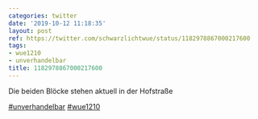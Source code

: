 ```yaml
---
categories: twitter
date: '2019-10-12 11:18:35'
layout: post
ref: https://twitter.com/schwarzlichtwue/status/1182978867000217600
tags:
- wue1210
- unverhandelbar
title: 1182978867000217600
---
```

Die beiden Blöcke stehen aktuell in der Hofstraße

[#unverhandelbar](/t/unverhandelbar) [#wue1210](/t/wue1210)